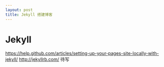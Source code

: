 ```yaml
---
layout: post
title: Jekyll 搭建博客
---
```


# Jekyll

https://help.github.com/articles/setting-up-your-pages-site-locally-with-jekyll/
http://jekyllrb.com/
待写

